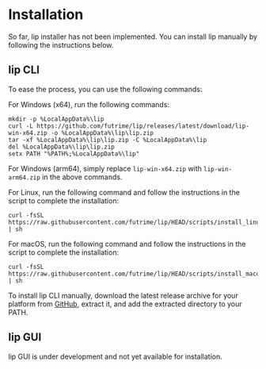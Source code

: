# Installation

So far, lip installer has not been implemented. You can install lip manually by following the instructions below.

## lip CLI

To ease the process, you can use the following commands:

For Windows (x64), run the following commands:
  
```shell
mkdir -p %LocalAppData%\lip
curl -L https://github.com/futrime/lip/releases/latest/download/lip-win-x64.zip -o %LocalAppData%\lip\lip.zip
tar -xf %LocalAppData%\lip\lip.zip -C %LocalAppData%\lip
del %LocalAppData%\lip\lip.zip
setx PATH "%PATH%;%LocalAppData%\lip"
```

For Windows (arm64), simply replace `lip-win-x64.zip` with `lip-win-arm64.zip` in the above commands.

For Linux, run the following command and follow the instructions in the script to complete the installation:
  
```shell
curl -fsSL https://raw.githubusercontent.com/futrime/lip/HEAD/scripts/install_linux.sh | sh
```

For macOS, run the following command and follow the instructions in the script to complete the installation:
  
```shell
curl -fsSL https://raw.githubusercontent.com/futrime/lip/HEAD/scripts/install_macos.sh | sh
```

To install lip CLI manually, download the latest release archive for your platform from [GitHub](https://github.com/futrime/lip/releases/latest), extract it, and add the extracted directory to your PATH.

## lip GUI

lip GUI is under development and not yet available for installation.
